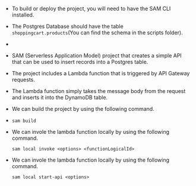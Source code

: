 * To build or deploy the project, you will need to have the SAM CLI installed. 
* The Postgres Database should have the table `shoppingcart.products`(You can find the schema in the scripts folder).
*


* SAM (Serverless Application Model) project that creates a simple API that can be used to insert records into a Postgres table. 
* The project includes a Lambda function that is triggered by API Gateway requests. 
* The Lambda function simply takes the message body from the request and inserts it into the DynamoDB table.
* We can build the project by using the following command.
* 
  ```shell
  sam build
  ```
* We can invole the lambda function locally by using the following command.

  ```shell
  sam local invoke <options> <functionLogicalId>
  ```  
 * We can invole the lambda function locally by using the following command.
 
    ```shell
    sam local start-api <options>
    ```
